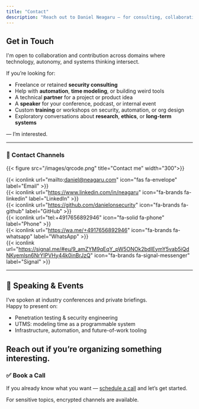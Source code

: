 ```yaml
---
title: "Contact"
description: "Reach out to Daniel Neagaru – for consulting, collaboration, speaking, training, or ambitious projects in security, automation, and time modeling."
---
```


## Get in Touch

I'm open to collaboration and contribution across domains where technology, autonomy, and systems thinking intersect.

If you’re looking for:

- Freelance or retained **security consulting**
- Help with **automation**, **time modeling**, or building weird tools
- A technical **partner** for a project or product idea
- A **speaker** for your conference, podcast, or internal event
- Custom **training** or workshops on security, automation, or org design
- Exploratory conversations about **research**, **ethics**, or **long-term systems**

— I’m interested.

---

### 🔗 Contact Channels

{{< figure src="/images/qrcode.png" title="Contact me" width="300">}} 

{{< iconlink url="mailto:daniel@neagaru.com" icon="fas fa-envelope" label="Email" >}}  
{{< iconlink url="https://www.linkedin.com/in/neagaru" icon="fa-brands fa-linkedin" label="LinkedIn" >}}  
{{< iconlink url="https://github.com/danielonsecurity" icon="fa-brands fa-github" label="GitHub" >}}  
{{< iconlink url="tel:+4917656892946" icon="fa-solid fa-phone" label="Phone" >}}  
{{< iconlink url="https://wa.me/+4917656892946" icon="fa-brands fa-whatsapp" label="WhatsApp" >}}  
{{< iconlink url="https://signal.me/#eu/9_amZYM9qEqY_pW5ONOk2bdIEymY5vab5iQdNKyemlsn6NrYIPVHy44k0inBrJzQ" icon="fa-brands fa-signal-messenger" label="Signal" >}}

---

## 🎤 Speaking & Events

I’ve spoken at industry conferences and private briefings.  
Happy to present on:

- Penetration testing & security engineering
- UTMS: modeling time as a programmable system
- Infrastructure, automation, and future-of-work tooling

Reach out if you’re organizing something interesting.
---


### ✅ Book a Call

If you already know what you want — [schedule a call](https://cal.com/neagaru) and let’s get started.

For sensitive topics, encrypted channels are available.
